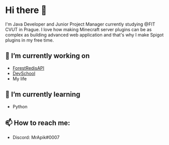 # Hi there 👋

I'm Java Developer and Junior Project Manager currently studying @FIT CVUT in Prague. I love how making Minecraft server plugins can be as complex as building advanced web application and that's why I make Spigot plugins in my free time.

## 🔭 I’m currently working on
- [ForestRedisAPI](https://github.com/ForestTechMC/ForestRedisAPI)
- [DevSchool](https://github.com/DevSchoolCZ)
- My life

## 🌱 I’m currently learning
- Python

## 📫 How to reach me:
- Discord: MrApik#0007
